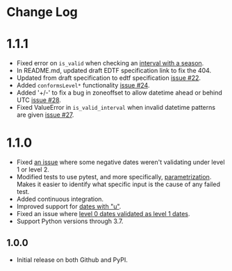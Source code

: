 Change Log
==========


1.1.1
=====

* Fixed error on `is_valid` when checking an [interval with a season](https://github.com/unt-libraries/edtf-validate/issues/20).
* In README.md, updated draft EDTF specification link to fix the 404.
* Updated from draft specification to edtf specification [issue #22](https://github.com/unt-libraries/edtf-validate/issues/22).
* Added `conformsLevel*` functionality [issue #24](https://github.com/unt-libraries/edtf-validate/issues/24).
* Added '+/-' to fix a bug in zoneoffset to allow datetime ahead or behind UTC [issue #28](https://github.com/unt-libraries/edtf-validate/issues/28).
* Fixed ValueError in `is_valid_interval` when invalid datetime patterns are given [issue #27](https://github.com/unt-libraries/edtf-validate/issues/27).

1.1.0
=====

* Fixed [an issue](https://github.com/unt-libraries/edtf-validate/issues/15/) where some negative dates weren't validating under level 1 or level 2.
* Modified tests to use pytest, and more specifically, [parametrization](https://github.com/unt-libraries/edtf-validate/issues/3). Makes it easier to identify what specific
  input is the cause of any failed test.
* Added continuous integration.
* Improved support for [dates with "u"](https://github.com/unt-libraries/edtf-validate/issues/5).
* Fixed an issue where [level 0 dates validated as level 1 dates](https://github.com/unt-libraries/edtf-validate/issues/6).
* Support Python versions through 3.7.

1.0.0
-----

* Initial release on both Github and PyPI.
